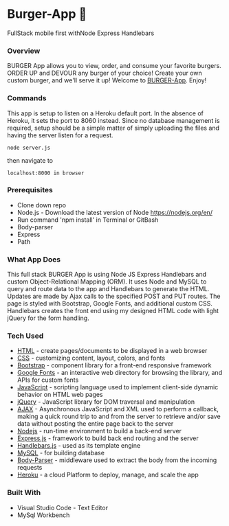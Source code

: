 # Burger-App **:hamburger:**
FullStack mobile first withNode Express Handlebars


### Overview

BURGER App allows you to view, order, and consume your favorite burgers. ORDER UP and DEVOUR any burger of your choice! Create your own custom burger, and we'll serve it up! Welcome to [BURGER-App](https://dry-badlands-26968.herokuapp.com/). Enjoy!


### Commands

This app is setup to listen on a Heroku default port. In the absence of Heroku, it sets the port to 8060 instead. Since no database management is required, setup should be a simple matter of simply uploading the files and having the server listen for a request.	
```
node server.js
```
then navigate to 
```
localhost:8000 in browser
```


### Prerequisites

- Clone down repo
- Node.js - Download the latest version of Node https://nodejs.org/en/
- Run command 'npm install' in Terminal or GitBash
- Body-parser
- Express
- Path


### What App Does

This full stack BURGER App is using Node JS Express Handlebars and custom Object-Relational Mapping (ORM). It uses Node and MySQL to query and route data to the app and Handlebars to generate the HTML. Updates are made by Ajax calls to the specified POST and PUT routes.
The page is styled with Bootstrap, Google Fonts, and additional custom CSS. Handlebars creates the front end using my designed HTML code with light jQuery for the form handling.


### Tech Used

* [HTML](https://html.com/) - create pages/documents to be displayed in a web browser
* [CSS](https://www.w3schools.com/Css/css_intro.asp) - customizing content, layout, colors, and fonts
* [Bootstrap](https://www.bootstrapcdn.com/) - component library for a front-end responsive framework
* [Google Fonts](https://fonts.google.com/) - an interactive web directory for browsing the library, and APIs for custom fonts
* [JavaScript](https://www.javascript.com/) - scripting language used to implement client-side dynamic behavior on HTML web pages
* [jQuery](https://jquery.com/) - JavaScript library for DOM traversal and manipulation
* [AJAX](https://developer.mozilla.org/en-US/docs/Web/Guide/AJAX/Getting_Started) - Asynchronous JavaScript and XML used to perform a callback, making a quick round trip to and from the server to retrieve and/or save data without posting the entire page back to the server
* [Nodejs](https://nodejs.org/en/) - run-time environment to build a back-end server
* [Express.js](https://expressjs.com/) - framework to build back end routing and the server 
* [Handlebars.js](https://www.npmjs.com/package/express-handlebars) - used as its template engine
* [MySQL](https://www.npmjs.com/package/mysql) - for building database 
* [Body-Parser](https://www.npmjs.com/package/inquirer) - middleware used to extract the body from the incoming requests
* [Heroku](https://html.com/) - a cloud Platform to deploy, manage, and scale the app


### Built With
- Visual Studio Code - Text Editor
- MySql Workbench
